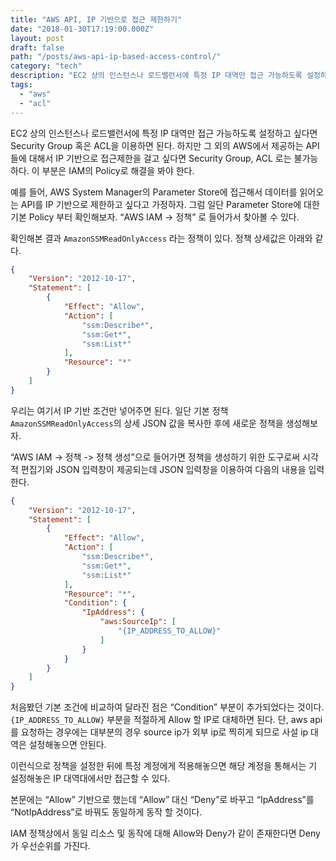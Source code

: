 ```yaml
---
title: "AWS API, IP 기반으로 접근 제한하기"
date: "2018-01-30T17:19:00.000Z"
layout: post
draft: false
path: "/posts/aws-api-ip-based-access-control/"
category: "tech"
description: "EC2 상의 인스턴스나 로드밸런서에 특정 IP 대역만 접근 가능하도록 설정하고 싶다면 Security Group 혹은 ACL을 이용하면 된다. 하지만 그 외의 AWS에서 제공하는 API 들에 대해서 IP 기반으로 접근제한을 걸고 싶다면 ..."
tags:
  - "aws"
  - "acl"
---
```


EC2 상의 인스턴스나 로드밸런서에 특정 IP 대역만 접근 가능하도록 설정하고 싶다면 Security Group 혹은 ACL을 이용하면 된다. 하지만 그 외의 AWS에서 제공하는 API 들에 대해서 IP 기반으로 접근제한을 걸고 싶다면 Security Group, ACL 로는 불가능하다. 이 부분은 IAM의 Policy로 해결을 봐야 한다.

예를 들어, AWS System Manager의 Parameter Store에 접근해서 데이터를 읽어오는 API를 IP 기반으로 제한하고 싶다고 가정하자. 
그럼 일단 Parameter Store에 대한 기본 Policy 부터 확인해보자.
“AWS IAM -> 정책” 로 들어가서 찾아볼 수 있다.

확인해본 결과 `AmazonSSMReadOnlyAccess` 라는 정책이 있다. 정책 상세값은 아래와 같다.

```json
{
    "Version": "2012-10-17",
    "Statement": [
        {
            "Effect": "Allow",
            "Action": [
                "ssm:Describe*",
                "ssm:Get*",
                "ssm:List*"
            ],
            "Resource": "*"
        }
    ]
}
```
우리는 여기서 IP 기반 조건만 넣어주면 된다.
일단 기본 정책 `AmazonSSMReadOnlyAccess`의 상세 JSON 값을 복사한 후에 새로운 정책을 생성해보자.

“AWS IAM -> 정책 -> 정책 생성”으로 들어가면 정책을 생성하기 위한 도구로써 시각적 편집기와 JSON 입력창이 제공되는데 JSON 입력창을 이용하여 다음의 내용을 입력한다.

```json
{
    "Version": "2012-10-17",
    "Statement": [
        {
            "Effect": "Allow",
            "Action": [
                "ssm:Describe*",
                "ssm:Get*",
                "ssm:List*"
            ],
            "Resource": "*",
            "Condition": {
                "IpAddress": {
                    "aws:SourceIp": [
                        "{IP_ADDRESS_TO_ALLOW}"
                    ]
                }
            }
        }
    ]
}
```

처음봤던 기본 조건에 비교하여 달라진 점은 “Condition” 부분이 추가되었다는 것이다. `{IP_ADDRESS_TO_ALLOW}` 부분을 적절하게 Allow 할 IP로 대체하면 된다. 
단, aws api를 요청하는 경우에는 대부분의 경우 source ip가 외부 ip로 찍히게 되므로 사설 ip 대역은 설정해놓으면 안된다.

이런식으로 정책을 설정한 뒤에 특정 계정에게 적용해놓으면 해당 계정을 통해서는 기 설정해놓은 IP 대역대에서만 접근할 수 있다. 

본문에는 “Allow” 기반으로 했는데 “Allow” 대신 “Deny”로 바꾸고 “IpAddress”를 “NotIpAddress”로 바꿔도 동일하게 동작 할 것이다.

IAM 정책상에서 동일 리소스 및 동작에 대해 Allow와 Deny가 같이 존재한다면 Deny가 우선순위를 가진다.

